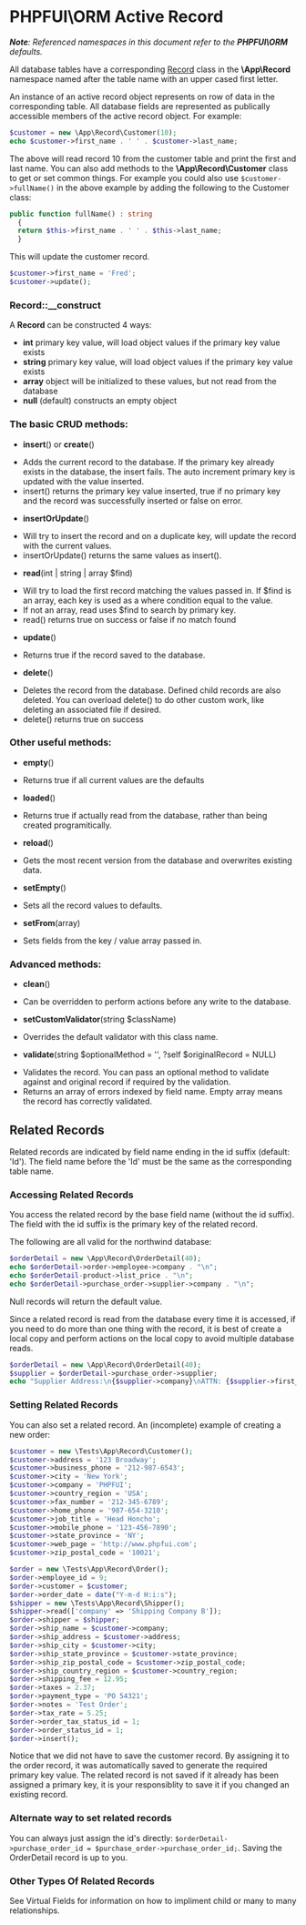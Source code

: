 # PHPFUI\ORM Active Record
*__Note__: Referenced namespaces in this document refer to the **PHPFUI\ORM** defaults.*

All database tables have a corresponding [Record](http://phpfui.com/?n=PHPFUI%5CORM&c=Record) class in the **\App\Record** namespace named after the table name with an upper cased first letter.

An instance of an active record object represents on row of data in the corresponding table. All database fields are represented as publically accessible members of the active record object. For example:

```php
$customer = new \App\Record\Customer(10);
echo $customer->first_name . ' ' . $customer->last_name;
```

The above will read record 10 from the customer table and print the first and last name.  You can also add methods to the **\App\Record\Customer** class to get or set common things. For example you could also use `$customer->fullName()` in the above example by adding the following to the Customer class:
```php
public function fullName() : string
  {
  return $this->first_name . ' ' . $this->last_name;
  }
```

This will update the customer record.
```php
$customer->first_name = 'Fred';
$customer->update();
```

### Record::__construct
A **Record** can be constructed 4 ways:
- **int** primary key value, will load object values if the primary key value exists
- **string** primary key value, will load object values if the primary key value exists
- **array** object will be initialized to these values, but not read from the database
- **null** (default) constructs an empty object

### The basic CRUD methods:
- **insert**() or **create**()
 * Adds the current record to the database. If the primary key already exists in the database, the insert fails. The auto increment primary key is updated with the value inserted.
 * insert() returns the primary key value inserted, true if no primary key and the record was successfully inserted or false on error.
- **insertOrUpdate**()
 * Will try to insert the record and on a duplicate key, will update the record with the current values.
 * insertOrUpdate() returns the same values as insert().
- **read**(int | string | array $find)
 * Will try to load the first record matching the values passed in. If $find is an array, each key is used as a where condition equal to the value.
 * If not an array, read uses $find to search by primary key.
 * read() returns true on success or false if no match found
- **update**()
 * Returns true if the record saved to the database.
- **delete**()
 * Deletes the record from the database. Defined child records are also deleted. You can overload delete() to do other custom work, like deleting an associated file if desired.
 * delete() returns true on success

### Other useful methods:
- **empty**()
 * Returns true if all current values are the defaults
- **loaded**()
 * Returns true if actually read from the database, rather than being created programitically.
- **reload**()
 * Gets the most recent version from the database and overwrites existing data.
- **setEmpty**()
 * Sets all the record values to defaults.
- **setFrom**(array)
 * Sets fields from the key / value array passed in.

### Advanced methods:
- **clean**()
 * Can be overridden to perform actions before any write to the database.
- **setCustomValidator**(string $className)
 * Overrides the default validator with this class name.
- **validate**(string $optionalMethod = '', ?self $originalRecord = NULL)
 * Validates the record. You can pass an optional method to validate against and original record if required by the validation.
 * Returns an array of errors indexed by field name. Empty array means the record has correctly validated.

## Related Records
Related records are indicated by field name ending in the id suffix (default: 'Id').  The field name before the 'Id' must be the same as the corresponding table name.

### Accessing Related Records
You access the related record by the base field name (without the id suffix). The field with the id suffix is the primary key of the related record.

The following are all valid for the northwind database:
```php
$orderDetail = new \App\Record\OrderDetail(40);
echo $orderDetail->order->employee->company . "\n";
echo $orderDetail-product->list_price . "\n";
echo $orderDetail->purchase_order->supplier->company . "\n";
```
Null records will return the default value.

Since a related record is read from the database every time it is accessed, if you need to do more than one thing with the record, it is best of create a local copy and perform actions on the local copy to avoid multiple database reads.
```php
$orderDetail = new \App\Record\OrderDetail(40);
$supplier = $orderDetail->purchase_order->supplier;
echo "Supplier Address:\n{$supplier->company}\nATTN: {$supplier->first_name} {$supplier->last_name}\n{$supplier->address}\n{$supplier->city} {$supplier->state} {$supplier->zip_postal_code}\n{$supplier->country_region}\n";
```
### Setting Related Records
You can also set a related record. An (incomplete) example of creating a new order:
```php
$customer = new \Tests\App\Record\Customer();
$customer->address = '123 Broadway';
$customer->business_phone = '212-987-6543';
$customer->city = 'New York';
$customer->company = 'PHPFUI';
$customer->country_region = 'USA';
$customer->fax_number = '212-345-6789';
$customer->home_phone = '987-654-3210';
$customer->job_title = 'Head Honcho';
$customer->mobile_phone = '123-456-7890';
$customer->state_province = 'NY';
$customer->web_page = 'http://www.phpfui.com';
$customer->zip_postal_code = '10021';

$order = new \Tests\App\Record\Order();
$order->employee_id = 9;
$order->customer = $customer;
$order->order_date = date("Y-m-d H:i:s");
$shipper = new \Tests\App\Record\Shipper();
$shipper->read(['company' => 'Shipping Company B']);
$order->shipper = $shipper;
$order->ship_name = $customer->company;
$order->ship_address = $customer->address;
$order->ship_city = $customer->city;
$order->ship_state_province = $customer->state_province;
$order->ship_zip_postal_code = $customer->zip_postal_code;
$order->ship_country_region = $customer->country_region;
$order->shipping_fee = 12.95;
$order->taxes = 2.37;
$order->payment_type = 'PO 54321';
$order->notes = 'Test Order';
$order->tax_rate = 5.25;
$order->order_tax_status_id = 1;
$order->order_status_id = 1;
$order->insert();
```
Notice that we did not have to save the customer record.  By assigning it to the order record, it was automatically saved to generate the required primary key value. The related record is not saved if it already has been assigned a primary key, it is your responsiblity to save it if you changed an existing record.

### Alternate way to set related records
You can always just assign the id's directly: `$orderDetail->purchase_order_id = $purchase_order->purchase_order_id;`. Saving the OrderDetail record is up to you.

### Other Types Of Related Records
See Virtual Fields for information on how to impliment child or many to many relationships.
